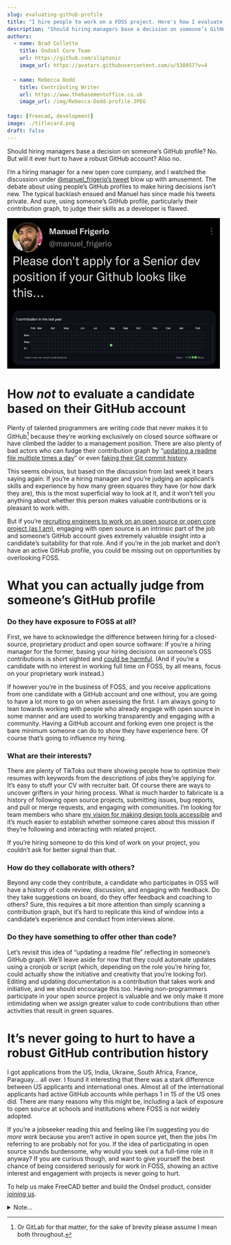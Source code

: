 ```yaml
---
slug: evaluating-github-profile
title: "I hire people to work on a FOSS project. Here's how I evaluate GitHub profiles"
description: "Should hiring managers base a decision on someone’s GitHub profile? No. But will it ever hurt to have a robust GitHub account? Also no. Here is why."
authors:
  - name: Brad Collette
    title: Ondsel Core Team
    url: https://github.com/sliptonic
    image_url: https://avatars.githubusercontent.com/u/538057?v=4

  - name: Rebecca Dodd
    title: Contributing Writer
    url: https://www.thebasementoffice.co.uk
    image_url: /img/Rebecca-Dodd-profile.JPEG

tags: [freecad, development]
image: ./titlecard.png
draft: false
---
```


Should hiring managers base a decision on someone’s GitHub profile? No. But will it ever hurt to have a robust GitHub account? Also no.

I’m a hiring manager for a new open core company, and I watched the discussion under [@manuel_frigerio’s tweet](https://twitter.com/manuel_frigerio/status/1629059975418089474) blow up with amusement. The debate about using people’s GitHub profiles to make hiring decisions isn’t new. The typical backlash ensued and Manuel has since made his tweets private. And sure, using someone’s GitHub profile, particularly their contribution graph, to judge their skills as a developer is flawed.

![unpopular tweet](./tweet.png)

# How _not_ to evaluate a candidate based on their GitHub account

Plenty of talented programmers are writing code that never makes it to GitHub[^1] because they’re working exclusively on closed source software or have climbed the ladder to a management position. There are also plenty of bad actors who can fudge their contribution graph by “[updating a readme file multiple times a day](https://twitter.com/pdtit/status/1629688787474481159)” or even [faking their Git commit history](https://twitter.com/dhruvdang/status/1629269041801211905).

This seems obvious, but based on the discussion from last week it bears saying again: If you’re a hiring manager and you’re judging an applicant’s skills and experience by how many green squares they have (or how dark they are), this is the most superficial way to look at it, and it won’t tell you anything about whether this person makes valuable contributions or is pleasant to work with.

But if you’re [recruiting engineers to work on an open source or open core project (as I am)](https://ondsel.com/careers/), engaging with open source is an intrinsic part of the job and someone’s GitHub account gives extremely valuable insight into a candidate’s suitability for that role. And if you’re in the job market and don’t have an active GitHub profile, you could be missing out on opportunities by overlooking FOSS.

# What you can actually judge from someone’s GitHub profile

### Do they have exposure to FOSS at all?

First, we have to acknowledge the difference between hiring for a closed-source, proprietary product and open source software: If you’re a hiring manager for the former, basing your hiring decisions on someone’s OSS contributions is short sighted and [could be harmful](https://about.gitlab.com/blog/2018/11/16/hiring-based-on-open-source-contributions-could-be-harmful/). (And if you’re a candidate with no interest in working full time on FOSS, by all means, focus on your proprietary work instead.)

If however you’re in the business of FOSS, and you receive applications from one candidate with a GitHub account and one without, you are going to have a lot more to go on when assessing the first. I am always going to lean towards working with people who already engage with open source in some manner and are used to working transparently and engaging with a community. Having a GitHub account and forking even one project is the bare minimum someone can do to show they have experience here. Of course that’s going to influence my hiring.

### What are their interests?

There are plenty of TikToks out there showing people how to optimize their resumes with keywords from the descriptions of jobs they’re applying for. It’s easy to stuff your CV with recruiter bait. Of course there are ways to uncover grifters in your hiring process. What is much harder to fabricate is a history of following open source projects, submitting issues, bug reports, and pull or merge requests, and engaging with communities. I’m looking for team members who share [my vision for making design tools accessible](https://opencoreventures.com/blog/2023-01-ondsel-freecad-launch/) and it’s much easier to establish whether someone cares about this mission if they’re following and interacting with related project.

If you’re hiring someone to do this kind of work on your project, you couldn’t ask for better signal than that.

### How do they collaborate with others?

Beyond any code they contribute, a candidate who participates in OSS will have a history of code review, discussion, and engaging with feedback. Do they take suggestions on board, do they offer feedback and coaching to others? Sure, this requires a bit more attention than simply scanning a contribution graph, but it’s hard to replicate this kind of window into a candidate’s experience and conduct from interviews alone.

### Do they have something to offer other than code?

Let’s revisit this idea of “updating a readme file” reflecting in someone’s GitHub graph. We’ll leave aside for now that they could automate updates using a cronjob or script (which, depending on the role you’re hiring for, could actually show the initiative and creativity that you’re looking for). Editing and updating documentation is a contribution that takes work and initiative, and we should encourage this too. Having non-programmers participate in your open source project is valuable and we only make it more intimidating when we assign greater value to code contributions than other activities that result in green squares.

# It’s never going to hurt to have a robust GitHub contribution history

I got applications from the US, India, Ukraine, South Africa, France, Paraguay… all over.  I found it interesting that there was a stark difference between US applicants and international ones. Almost all of the international applicants had active GitHub accounts while perhaps 1 in 15 of the US ones did. There are many reasons why this might be, including a lack of exposure to open source at schools and institutions where FOSS is not widely adopted.

If you’re a jobseeker reading this and feeling like I’m suggesting you do _more work_ because you aren’t active in open source yet, then the jobs I’m referring to are probably not for you. If the idea of participating in open source sounds burdensome, why would you seek out a full-time role in it anyway? If you are curious though, and want to give yourself the best chance of being considered seriously for work in FOSS, showing an active interest and engagement with projects is never going to hurt.

To help us make FreeCAD better and build the Ondsel product, consider [joining us](https://ondsel.com/careers/).


[^1]: Or GitLab for that matter, for the sake of brevity please assume I mean both throughout.

<details>
  <summary>Note...</summary>
  <div>
    <div>I’m Brad Collette, longtime FreeCAD contributor and CTO of Ondsel, a new open core company built on top of FreeCAD. Ondsel helps you share useful aspects of your solid models without giving away your designs. We’re working on improving collaboration and feature accessibility and integrating with your existing tools. You can read more about my vision for FreeCAD and Ondsel <a href="https://opencoreventures.com/blog/2023-01-ondsel-freecad-launch/">here</a>
    </div>
<br/>
  </div>
</details>


